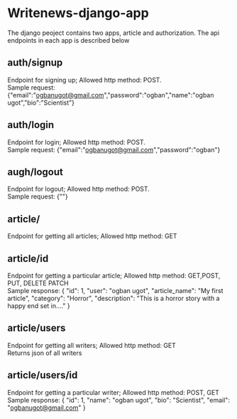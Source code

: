 # Writenews-django-app
The django peoject contains two apps, article and authorization. The api endpoints in each app is described below  

## auth/signup  
Endpoint for signing up; Allowed http method: POST.  
Sample request: {"email":"ogbanugot@gmail.com","password":"ogban","name":"ogban ugot","bio":"Scientist"}  

## auth/login  
Endpoint for login; Allowed http method: POST.  
Sample request: {"email":"ogbanugot@gmail.com","password":"ogban"}  
  
## augh/logout  
Endpoint for logout; Allowed http method: POST.  
Sample request: {""}    
  
## article/  
Endpoint for getting all articles; Allowed http method: GET  

## article/id  
Endpoint for getting a particular article; Allowed http method: GET,POST, PUT, DELETE PATCH   
Sample response: {
        "id": 1,
        "user": "ogban ugot",
        "article_name": "My first article",
        "category": "Horror",
        "description": "This is a horror story with a happy end set in...."
    }  
 
## article/users  
Endpoint for getting all writers; Allowed http method: GET  
Returns json of all writers  

## article/users/id  
Endpoint for getting a particular writer; Allowed http method: POST, GET  
Sample response: {
        "id": 1,
        "name": "ogban ugot",
        "bio": "Scientist",
        "email": "ogbanugot@gmail.com"
    }   



